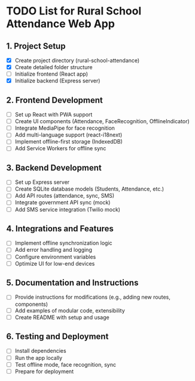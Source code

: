 # TODO List for Rural School Attendance Web App

## 1. Project Setup
- [x] Create project directory (rural-school-attendance)
- [x] Create detailed folder structure
- [ ] Initialize frontend (React app)
- [x] Initialize backend (Express server)

## 2. Frontend Development
- [ ] Set up React with PWA support
- [ ] Create UI components (Attendance, FaceRecognition, OfflineIndicator)
- [ ] Integrate MediaPipe for face recognition
- [ ] Add multi-language support (react-i18next)
- [ ] Implement offline-first storage (IndexedDB)
- [ ] Add Service Workers for offline sync

## 3. Backend Development
- [ ] Set up Express server
- [ ] Create SQLite database models (Students, Attendance, etc.)
- [ ] Add API routes (attendance, sync, SMS)
- [ ] Integrate government API sync (mock)
- [ ] Add SMS service integration (Twilio mock)

## 4. Integrations and Features
- [ ] Implement offline synchronization logic
- [ ] Add error handling and logging
- [ ] Configure environment variables
- [ ] Optimize UI for low-end devices

## 5. Documentation and Instructions
- [ ] Provide instructions for modifications (e.g., adding new routes, components)
- [ ] Add examples of modular code, extensibility
- [ ] Create README with setup and usage

## 6. Testing and Deployment
- [ ] Install dependencies
- [ ] Run the app locally
- [ ] Test offline mode, face recognition, sync
- [ ] Prepare for deployment
